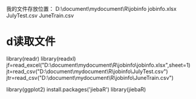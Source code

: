 
我的文件存放位置：
D:\document\mydocument\R\jobinfo
jobinfo.xlsx
JulyTest.csv
JuneTrain.csv

# d读取文件
library(readr)
library(readxl)
jf=read_excel("D:\\document\\mydocument\\R\\jobinfo\\jobinfo.xlsx",sheet=1)
jt=read_csv("D:\\document\\mydocument\\R\\jobinfo\\JulyTest.csv")
jtr=read_csv("D:\\document\\mydocument\\R\\jobinfo\\JuneTrain.csv")  

library(ggplot2)
install.packages('jiebaR')
library(jiebaR)
